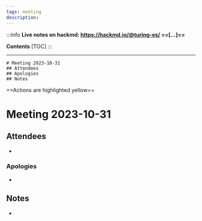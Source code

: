 ```yaml
---
tags: meeting
description: 
---
```


:::info
**Live notes on hackmd: https://hackmd.io/@turing-es/ ==[...]==**

**Contents**
[TOC]
:::

---

```
# Meeting 2023-10-31
## Attendees
## Apologies
## Notes
```
==Actions are highlighted yellow==

<!-- %%%%%%%%%%%%%%%%%%%%%%%%%%%%%%%%%% -->

# Meeting 2023-10-31

## Attendees
- 

### Apologies
- 

## Notes
- 

<!-- %%%%%%%%%%%%%%%%%%%%%%%%%%%%%%%%%% -->